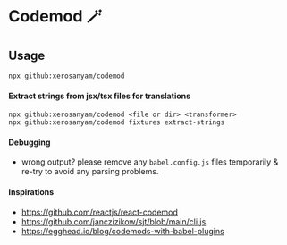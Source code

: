 # Codemod 🪄

## Usage

```
npx github:xerosanyam/codemod
```

#### Extract strings from jsx/tsx files for translations

```
npx github:xerosanyam/codemod <file or dir> <transformer>
npx github:xerosanyam/codemod fixtures extract-strings
```

#### Debugging

- wrong output? please remove any `babel.config.js` files temporarily & re-try to avoid any parsing problems.

#### Inspirations

- https://github.com/reactjs/react-codemod
- https://github.com/janczizikow/sjt/blob/main/cli.js
- https://egghead.io/blog/codemods-with-babel-plugins
